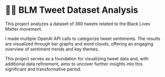 # ✊🏽 BLM Tweet Dataset Analysis

This project analyzes a dataset of 360 tweets related to the Black Lives Matter movement. 

I made multiple OpenAI API calls to categorize tweet sentiments. The results are visualized through bar graphs and word clouds, offering an engaging overview of sentiment trends and key themes. 

This project serves as a foundation for visualizing tweet data and, with additional data refinement, aims to uncover further insights into this significant and transformative period.
